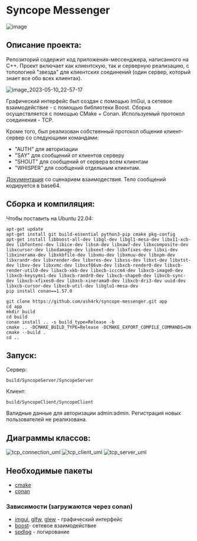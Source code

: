 # Syncope Messenger

![image](https://github.com/ash4rk/syncope-messenger/assets/30512240/a805e8a6-8413-4073-87dc-8ebaae3f7f57)


## Описание проекта:
Репозиторий содержит код приложения-мессенджера, написанного на C++. Проект включает как клиентскую, так и серверную реализацию, с топологией "звезда" для клиентских соединений (один сервер, который знает все обо всех клиентах).

![image_2023-05-10_22-57-17](https://github.com/ash4rk/syncope-messenger/assets/30512240/82a7aa28-9ce0-4839-9228-cd227004bf4e)

Графический интерфейс был создан с помощью ImGui, а сетевое взаимодействие - с помощью библиотеки Boost. Сборка осуществляется с помощью CMake + Conan. Используемый протокол соединения - TCP.

Кроме того, был реализован собственный протокол общения клиент-сервер со следующими командами:
- "AUTH" для авторизации
- "SAY" для сообщений от клиентов серверу 
- "SHOUT" для сообщений от сервера всем клиентам
- "WHISPER" для сообщений отдельным клиентам.

[Документация](docs/protocol.md) со сценарием взаимодествия. Тело сообщений кодируется в base64.

## Сборка и компиляция:
Чтобы поставить на Ubuntu 22.04:
```
apt-get update
apt-get install git build-essential python3-pip cmake pkg-config
apt-get install libboost-all-dev libgl-dev libgl1-mesa-dev libx11-xcb-dev libfontenc-dev libice-dev libsm-dev libxaw7-dev libxcomposite-dev libxcursor-dev libxdamage-dev libxext-dev libxfixes-dev libxi-dev libxinerama-dev libxkbfile-dev libxmu-dev libxmuu-dev libxpm-dev libxrandr-dev libxrender-dev libxres-dev libxss-dev libxt-dev libxtst-dev libxv-dev libxvmc-dev libxxf86vm-dev libxcb-render0-dev libxcb-render-util0-dev libxcb-xkb-dev libxcb-icccm4-dev libxcb-image0-dev libxcb-keysyms1-dev libxcb-randr0-dev libxcb-shape0-dev libxcb-sync-dev libxcb-xfixes0-dev libxcb-xinerama0-dev libxcb-dri3-dev uuid-dev libxcb-cursor-dev libxcb-util-dev libglu1-mesa-dev
pip install conan==1.57.0
```
```
git clone https://github.com/ash4rk/syncope-messenger.git app
cd app
mkdir build
cd build
conan install .. -s build_type=Release -b
cmake .. -DCMAKE_BUILD_TYPE=Release -DCMAKE_EXPORT_COMPILE_COMMANDS=ON
cmake --build .
cd ..
```

## Запуск:
Сервер:
```
build/SyncopeServer/SyncopeServer
```
Клиент:
```
build/SyncopeClient/SyncopeClient
```
Валидные данные для авторизации admin:admin.
Регистрация новых пользователей не реализована.

## Диаграммы классов:

![tcp_connection_uml](https://github.com/ash4rk/syncope-messenger/assets/30512240/4a626019-2544-40c4-83c4-c7069281bacd)
![tcp_client_uml](https://github.com/ash4rk/syncope-messenger/assets/30512240/6c005301-1364-443e-b34f-b3416115a6ce)
![tcp_server_uml](https://github.com/ash4rk/syncope-messenger/assets/30512240/9b0f5053-49eb-4010-8f9e-2809c69828d2)

## Необходимые пакеты
- [cmake](https://cmake.org/)
- [conan](https://github.com/conan-io/conan)
### Зависимости (загружаются через conan)
- [imgui](https://github.com/ocornut/imgui), [glfw](https://github.com/glfw/glfw), [glew](http://github.com/nigels-com/glew) - графический интерфейс
- [boost](https://www.boost.org)- сетевое взаимодействие
- [spdlog](https://github.com/conan-io/conan-center-index) - логирование
